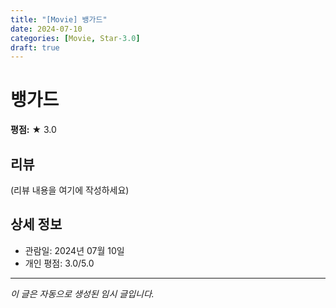 ```yaml
---
title: "[Movie] 뱅가드"
date: 2024-07-10
categories: [Movie, Star-3.0]
draft: true
---
```


# 뱅가드

**평점:** ★ 3.0

## 리뷰

(리뷰 내용을 여기에 작성하세요)

## 상세 정보

- 관람일: 2024년 07월 10일
- 개인 평점: 3.0/5.0

---

*이 글은 자동으로 생성된 임시 글입니다.*
